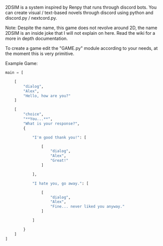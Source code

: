 2DSIM is a system inspired by Renpy that runs through discord bots. You can create visual / text-based novels through discord using python and discord.py / nextcord.py.

Note: Despite the name, this game does not revolve around 2D, the name 2DSIM is an inside joke that I will not explain on here.
Read the wiki for a more in depth documentation.

To create a game edit the "GAME.py" module according to your needs, at the moment this is very primitive.

Example Game:
```py
main = [

    [
        "dialog",
        "Alex",
        "Hello, how are you?"
    ]

    [
        "choice",
        "**You...**",
        "What is your response?",
        {

            "I'm good thank you!": [

                [
                    "dialog",
                    "Alex",
                    "Great!"
                ]

            ],

            "I hate you, go away.": [

                [
                    "dialog",
                    "Alex",
                    "Fine... never liked you anyway."
                ]

            ]

        }
    ]
]
```
